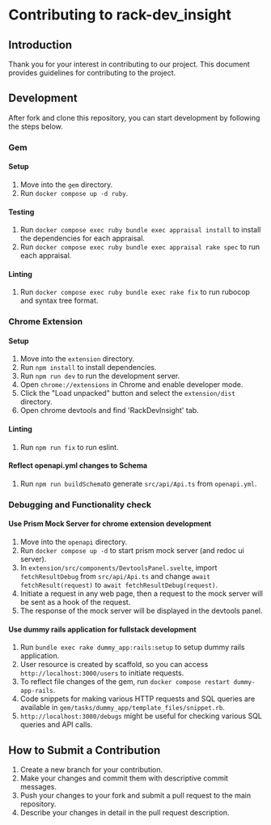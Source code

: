 # Contributing to rack-dev_insight

## Introduction

Thank you for your interest in contributing to our project.
This document provides guidelines for contributing to the project.

## Development

After fork and clone this repository, you can start development by following the steps below.

### Gem

#### Setup

1. Move into the `gem` directory.
2. Run `docker compose up -d ruby`.

#### Testing

1. Run `docker compose exec ruby bundle exec appraisal install` to install the dependencies for each appraisal.
2. Run `docker compose exec ruby bundle exec appraisal rake spec` to run each appraisal.

#### Linting

1. Run `docker compose exec ruby bundle exec rake fix` to run rubocop and syntax tree format.

### Chrome Extension

#### Setup

1. Move into the `extension` directory.
2. Run `npm install` to install dependencies.
3. Run `npm run dev` to run the development server.
4. Open `chrome://extensions` in Chrome and enable developer mode.
5. Click the "Load unpacked" button and select the `extension/dist` directory.
6. Open chrome devtools and find 'RackDevInsight' tab.

#### Linting

1. Run `npm run fix` to run eslint.

#### Reflect openapi.yml changes to Schema

1. Run `npm run buildSchema`to generate `src/api/Api.ts` from `openapi.yml`.

### Debugging and Functionality check

#### Use Prism Mock Server for chrome extension development

1. Move into the `openapi` directory.
2. Run `docker compose up -d` to start prism mock server (and redoc ui server).
3. In `extension/src/components/DevtoolsPanel.svelte`, import `fetchResultDebug` from `src/api/Api.ts` and change `await fetchResult(request)` to `await fetchResultDebug(request)`.
4. Initiate a request in any web page, then a request to the mock server will be sent as a hook of the request.
5. The response of the mock server will be displayed in the devtools panel.

#### Use dummy rails application for fullstack development

1. Run `bundle exec rake dummy_app:rails:setup` to setup dummy rails application.
2. User resource is created by scaffold, so you can access `http://localhost:3000/users` to initiate requests.
3. To reflect file changes of the gem, run `docker compose restart dummy-app-rails`.
4. Code snippets for making various HTTP requests and SQL queries are available in `gem/tasks/dummy_app/template_files/snippet.rb`.
5. `http://localhost:3000/debugs` might be useful for checking various SQL queries and API calls.

## How to Submit a Contribution

1. Create a new branch for your contribution.
2. Make your changes and commit them with descriptive commit messages.
3. Push your changes to your fork and submit a pull request to the main repository.
4. Describe your changes in detail in the pull request description.
